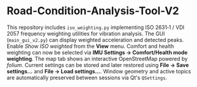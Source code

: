 # Road-Condition-Analysis-Tool-V2

This repository includes `iso_weighting.py` implementing ISO 2631‑1 / VDI 2057
frequency weighting utilities for vibration analysis. The GUI (`main_gui_v2.py`)
can display weighted acceleration and detected peaks. Enable *Show ISO weighted*
from the **View** menu. Comfort and health weighting can now be selected via
**IMU Settings → Comfort/Health mode weighting**. The map tab shows an
interactive OpenStreetMap powered by *folium*. Current settings can be stored
and later restored using **File → Save settings…** and **File → Load settings…**.
Window geometry and active topics are automatically preserved between sessions
via Qt's `QSettings`.
